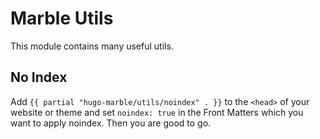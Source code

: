 # Marble Utils

This module contains many useful utils.

## No Index

Add `{{ partial "hugo-marble/utils/noindex" . }}` to the `<head>` of your website or theme and set `noindex: true` in the Front Matters which you want to apply noindex. Then you are good to go.